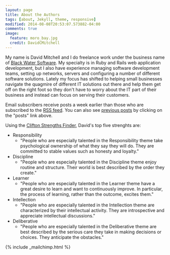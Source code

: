 ```yaml
---
layout: page
title: About the Authors
tags: [about, Jekyll, theme, responsive]
modified: 2014-08-08T20:53:07.573882-04:00
comments: true
image:
  feature: moro_bay.jpg
  credit: DavidCMitchell
---
```


My name is David Mitchell and I do freelance work under the business name of [Black Water Software][blackwater]. My specialty is in Ruby and Rails web application development, but I also have experience managing software development teams, setting up networks, servers and configuring a number of different software solutions. Lately my focus has shifted to helping small businesses navigate the quagmire of different IT solutions out there and help them get off on the right foot so they don't have to worry about the IT part of their business and instead can focus on serving their customers. 

Email subscribers receive posts a week earlier than those who are subscribed to the [RSS feed]({{site.url}}/feed.xml). You can also see [previous posts][posts] by clicking on the "posts" link above.

Using the [Clifton Strengths Finder][strengths], David's top five strenghts are:

- Responsibility 
    + "People who are especially talented in the Responsibility theme take psychological ownership of what they say they will do. They are committed to stable values such as honesty and loyalty."
- Discipline 
    + "People who are especially talented in the Discipline theme enjoy routine and structure. Their world is best described by the order they create."
- Learner 
    + "People who are especially talented in the Learner theme have a great desire to learn and want to continuously improve. In particular, the process of learning, rather than the outcome, excites them."
- Intellection 
    + "People who are especially talented in the Intellection theme are characterized by their intellectual activity. They are introspective and appreciate intellectual discussions."
- Deliberative
    + "People who are especially talented in the Deliberative theme are best described by the serious care they take in making decisions or choices. They anticipate the obstacles."

{% include _mailchimp.html %}

[strengths]: http://www.strengthsfinder.com/home.aspx
[blackwater]: http://www.blackwatersoftware.com
[posts]: {{site.url}}/posts/
